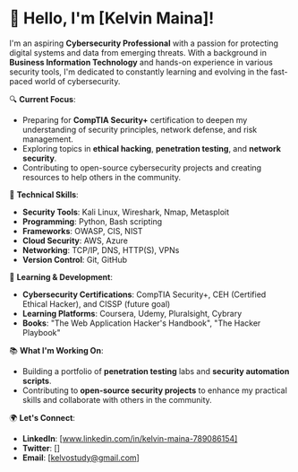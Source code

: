 # 👋 Hello, I'm [Kelvin Maina]!

I'm an aspiring **Cybersecurity Professional** with a passion for protecting digital systems and data from emerging threats. With a background in **Business Information Technology** and hands-on experience in various security tools, I'm dedicated to constantly learning and evolving in the fast-paced world of cybersecurity.

🔍 **Current Focus**:  
- Preparing for **CompTIA Security+** certification to deepen my understanding of security principles, network defense, and risk management.
- Exploring topics in **ethical hacking**, **penetration testing**, and **network security**.
- Contributing to open-source cybersecurity projects and creating resources to help others in the community.

🔧 **Technical Skills**:
- **Security Tools**: Kali Linux, Wireshark, Nmap, Metasploit
- **Programming**: Python, Bash scripting
- **Frameworks**: OWASP, CIS, NIST
- **Cloud Security**: AWS, Azure
- **Networking**: TCP/IP, DNS, HTTP(S), VPNs
- **Version Control**: Git, GitHub

🌱 **Learning & Development**:  
- **Cybersecurity Certifications**: CompTIA Security+, CEH (Certified Ethical Hacker), and CISSP (future goal)
- **Learning Platforms**: Coursera, Udemy, Pluralsight, Cybrary
- **Books**: "The Web Application Hacker's Handbook", "The Hacker Playbook"

📚 **What I'm Working On**:
- Building a portfolio of **penetration testing** labs and **security automation scripts**.
- Contributing to **open-source security projects** to enhance my practical skills and collaborate with others in the community.

🌍 **Let's Connect**:
- **LinkedIn**: [www.linkedin.com/in/kelvin-maina-789086154]
- **Twitter**: []
- **Email**: [kelvostudy@gmail.com]
